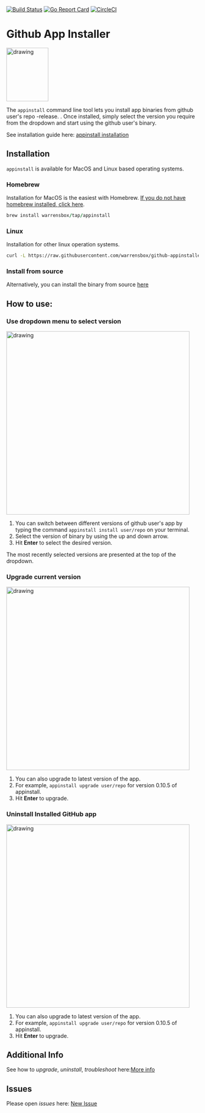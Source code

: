 [![Build Status](https://travis-ci.org/warrensbox/github-appinstaller.svg?branch=master)](https://travis-ci.org/warrensbox/github-appinstaller)
[![Go Report Card](https://goreportcard.com/badge/github.com/warrensbox/github-appinstaller)](https://goreportcard.com/report/github.com/warrensbox/github-appinstaller)
[![CircleCI](https://circleci.com/gh/warrensbox/github-appinstaller/tree/release.svg?style=shield&circle-token=841e653fa51878de92e379563ea50abbc542d7c9)](https://circleci.com/gh/warrensbox/github-appinstaller/tree/release)

# Github App Installer

<img style="text-allign:center" src="https://s3.us-east-2.amazonaws.com/kepler-images/warrensbox/appinstall/smallerlogo.png" alt="drawing" width="110" height="140"/>


The `appinstall` command line tool lets you install app binaries from github user's repo -release. . 
Once installed, simply select the version you require from the dropdown and start using the github user's binary. 


See installation guide here: [appinstall installation](https://warrensbox.github.io/github-appinstaller/)

## Installation

`appinstall` is available for MacOS and Linux based operating systems.

### Homebrew

Installation for MacOS is the easiest with Homebrew. [If you do not have homebrew installed, click here](https://brew.sh/). 


```ruby
brew install warrensbox/tap/appinstall
```

### Linux

Installation for other linux operation systems.

```sh
curl -L https://raw.githubusercontent.com/warrensbox/github-appinstaller/release/install.sh | bash
```

### Install from source

Alternatively, you can install the binary from source [here](https://github.com/warrensbox/github-appinstaller/releases) 

## How to use:
### Use dropdown menu to select version
<img align="center" src="https://s3.us-east-2.amazonaws.com/kepler-images/warrensbox/appinstall/appinstall.gif" alt="drawing" style="width: 480px;"/>

1.  You can switch between different versions of github user's app by typing the command `appinstall install user/repo` on your terminal. 
2.  Select the version of binary by using the up and down arrow.
3.  Hit **Enter** to select the desired version.

The most recently selected versions are presented at the top of the dropdown.

### Upgrade current version
<img align="center" src="https://s3.us-east-2.amazonaws.com/kepler-images/warrensbox/appinstall/appinstall-v4.gif" alt="drawing" style="width: 480px;"/>

1. You can also upgrade to latest version of the app.
2. For example, `appinstall upgrade user/repo` for version 0.10.5 of appinstall.
3. Hit **Enter** to upgrade.

### Uninstall Installed GitHub app
<img align="center" src="https://s3.us-east-2.amazonaws.com/kepler-images/warrensbox/appinstall/appinstall-v4.gif" alt="drawing" style="width: 480px;"/>

1. You can also upgrade to latest version of the app.
2. For example, `appinstall upgrade user/repo` for version 0.10.5 of appinstall.
3. Hit **Enter** to upgrade.

## Additional Info

See how to *upgrade*, *uninstall*, *troubleshoot* here:[More info](https://warrensbox.github.io/github-appinstaller/additional)


## Issues

Please open  *issues* here:  [New Issue](https://github.com/warrensbox/github-appinstaller/issues)
